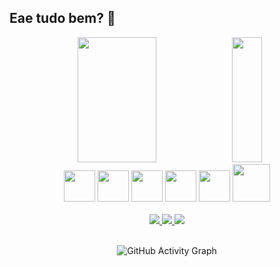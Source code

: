 
  ## Eae tudo bem? 👋


<div align = 'center'>
<img src = 'https://github-readme-stats.vercel.app/api?username=Ri4n1990&show_icons=true&bg_color=4E69EF&text_color=E8F2C9&title_color=E8F2C9&icon_color=F07E4D&locale=pt-br&include_all_commits=true&rank_icon=github'  style="width:50%; height:200px;">
<img src = 'https://github-readme-stats.vercel.app/api/top-langs/?username=Ri4n1990&size_weight=0.5&count_weight=0.5&hide=handlebars&hide_title=true&bg_color=4E69EF&text_color=E8F2C9'style="width:31%; height:200px;">
      

</div>


<div align = 'center'> 

  
  <img height="50px" width="50px" src="https://cdn.jsdelivr.net/gh/devicons/devicon@latest/icons/python/python-original.svg" /> 
  <img height="50px" width="50px" src="https://cdn.jsdelivr.net/gh/devicons/devicon@latest/icons/html5/html5-original.svg" />
  <img height="50px" width="50px" src="https://cdn.jsdelivr.net/gh/devicons/devicon@latest/icons/css3/css3-original.svg" />
  <img height="50px" width="50px" src="https://cdn.jsdelivr.net/gh/devicons/devicon@latest/icons/javascript/javascript-original.svg" />
  <img height="50px" width="50px" src="https://cdn.jsdelivr.net/gh/devicons/devicon@latest/icons/jquery/jquery-plain-wordmark.svg" />
  <img height="60px" width="60px" src="https://cdn.jsdelivr.net/gh/devicons/devicon@latest/icons/mysql/mysql-original-wordmark.svg" />
  
</div> 
<br>


<div align = 'center'>

  <div>
    <a href="mailto:rianmagnus5791@gmail.com" target="_blank">
      <img src="https://img.shields.io/badge/Gmail-D14836?style=for-the-badge&logo=gmail&logoColor=white">
      
  </a>  

  <a href="https://wa.me/5551993746389" target="_blank">
      <img src="https://img.shields.io/badge/WhatsApp-25D366?style=for-the-badge&logo=whatsapp&logoColor=white">
      
  </a>   

   <a href="https://www.linkedin.com/in/rian-magnus-850597252/" target="_blank">
      <img src="https://img.shields.io/badge/LinkedIn-0077B5?style=for-the-badge&logo=linkedin&logoColor=white">
      
  </a> 
 



  
</div> <br>

![GitHub Activity Graph](https://github-readme-activity-graph.vercel.app/graph?username=Ri4n1990&theme=github-dark&bg_color=4E69EF&color=E8F2C9&line=E8F2C9&point=F07E4D)






 




